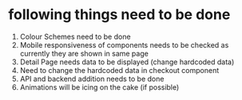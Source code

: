 # following things need to be done

1. Colour Schemes need to be done
2. Mobile responsiveness of components needs to be checked as currently they are shown in same page
3. Detail Page needs data to be displayed (change hardcoded data)
4. Need to change the hardcoded data in checkout component
5. API and backend addition needs to be done
6. Animations will be icing on the cake (if possible)
